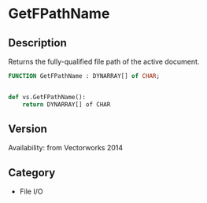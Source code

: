 # GetFPathName

## Description
Returns the fully-qualified file path of the active document.

```pascal
FUNCTION GetFPathName : DYNARRAY[] of CHAR;
```

```python

def vs.GetFPathName():
    return DYNARRAY[] of CHAR
```

## Version
Availability: from Vectorworks 2014
## Category
* File I/O

